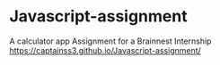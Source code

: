 # Javascript-assignment
A calculator app Assignment for a Brainnest Internship
https://captainss3.github.io/Javascript-assignment/
